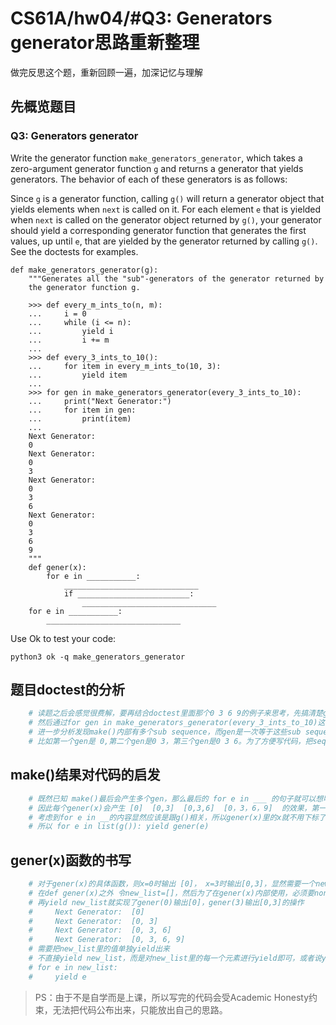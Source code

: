 # CS61A/hw04/#Q3: Generators generator思路重新整理 

做完反思这个题，重新回顾一遍，加深记忆与理解

## 先概览题目

### Q3: Generators generator

Write the generator function `make_generators_generator`, which takes a zero-argument generator function `g` and returns a generator that yields generators. The behavior of each of these generators is as follows:

Since `g` is a generator function, calling `g()` will return a generator object that yields elements when `next` is called on it. For each element `e` that is yielded when `next` is called on the generator object returned by `g()`, your generator should yield a corresponding generator function that generates the first values, up until `e`, that are yielded by the generator returned by calling `g()`. See the doctests for examples.

```
def make_generators_generator(g):
    """Generates all the "sub"-generators of the generator returned by
    the generator function g.

    >>> def every_m_ints_to(n, m):
    ...     i = 0
    ...     while (i <= n):
    ...         yield i
    ...         i += m
    ...
    >>> def every_3_ints_to_10():
    ...     for item in every_m_ints_to(10, 3):
    ...         yield item
    ...
    >>> for gen in make_generators_generator(every_3_ints_to_10):
    ...     print("Next Generator:")
    ...     for item in gen:
    ...         print(item)
    ...
    Next Generator:
    0
    Next Generator:
    0
    3
    Next Generator:
    0
    3
    6
    Next Generator:
    0
    3
    6
    9
    """
    def gener(x):
        for e in ___________:
            ______________________________
            if _________________________:
                ______________________________
    for e in ___________:
        ______________________________
```

Use Ok to test your code:

```
python3 ok -q make_generators_generator
```

## 题目doctest的分析


```python
    # 读题之后会感觉很费解，要再结合doctest里面那个0 3 6 9的例子来思考，先搞清楚g()会yield 0 3 6 9的sequence
    # 然后通过for gen in make_generators_generator(every_3_ints_to_10)这一段代码发现next generation输出结果是嵌套的sequence
    # 进一步分析发现make()内部有多个sub sequence，而gen是一次等于这些sub sequence，每个gen的内容是一个在g()基础上递增的sequence。
    # 比如第一个gen是 0,第二个gen是0 3，第三个gen是0 3 6。为了方便写代码，把sequence换成list再提交系统，先在逻辑上成功之后再把list改掉
```

## make()结果对代码的启发

```python
    # 既然已知 make()最后会产生多个gen，那么最后的 for e in ___ 的句子就可以想明白应该是返回多个gen的功能，而且每一个gen其实会进一步调用上面定义好的gener函数(HOF的常见操作了)
    # 因此每个gener(x)会产生 [0]  [0,3]  [0,3,6]  [0，3，6，9]  的效果，第一个gen就是gener(0)，第二个gen就是gener(1)。
    # 考虑到for e in __的内容显然应该是跟g()相关，所以gener(x)里的x就不用下标了，而是g()的具体值，比如0 3 6 9。 gener(0)就是 [0] gener(3)就是[0,3]
    # 所以 for e in list(g()): yield gener(e)
```

## gener(x)函数的书写

```python
    # 对于gener(x)的具体函数，则x=0时输出 [0]， x=3时输出[0,3]，显然需要一个new_list来装这个列表，而且new_list在0之前初始化为[]，然后new_list+=[x]即可
    # 在def gener(x)之外 令new_list=[]，然后为了在gener(x)内部使用，必须要nonlocal一下，然后就是 nwe_list+=[x] 
    # 再yield new_list就实现了gener(0)输出[0]，gener(3)输出[0,3]的操作
    #     Next Generator:  [0]
    #     Next Generator:  [0, 3]
    #     Next Generator:  [0, 3, 6]
    #     Next Generator:  [0, 3, 6, 9]
    # 需要把new_list里的值单独yield出来
    # 不直接yield new_list，而是对new_list里的每一个元素进行yield即可，或者说yield from new_list即可
    # for e in new_list:
    #     yield e
```

> PS：由于不是自学而是上课，所以写完的代码会受Academic Honesty约束，无法把代码公布出来，只能放出自己的思路。 

